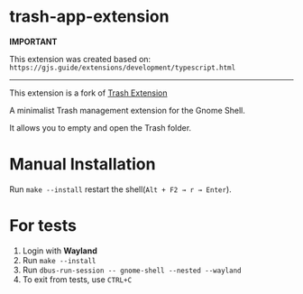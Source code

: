 # trash-app-extension

**IMPORTANT**

This extension was created based on:
`https://gjs.guide/extensions/development/typescript.html`

---

This extension is a fork of [Trash Extension](https://gitlab.com/bertoldia/gnome-shell-trash-extension)

A minimalist Trash management extension for the Gnome Shell.

It allows you to empty and open the Trash folder.

# Manual Installation

Run `make --install` restart the shell(`Alt + F2 → r → Enter`).

# For tests

1. Login with **Wayland**
2. Run `make --install`
3. Run `dbus-run-session -- gnome-shell --nested --wayland`
4. To exit from tests, use `CTRL+C`
